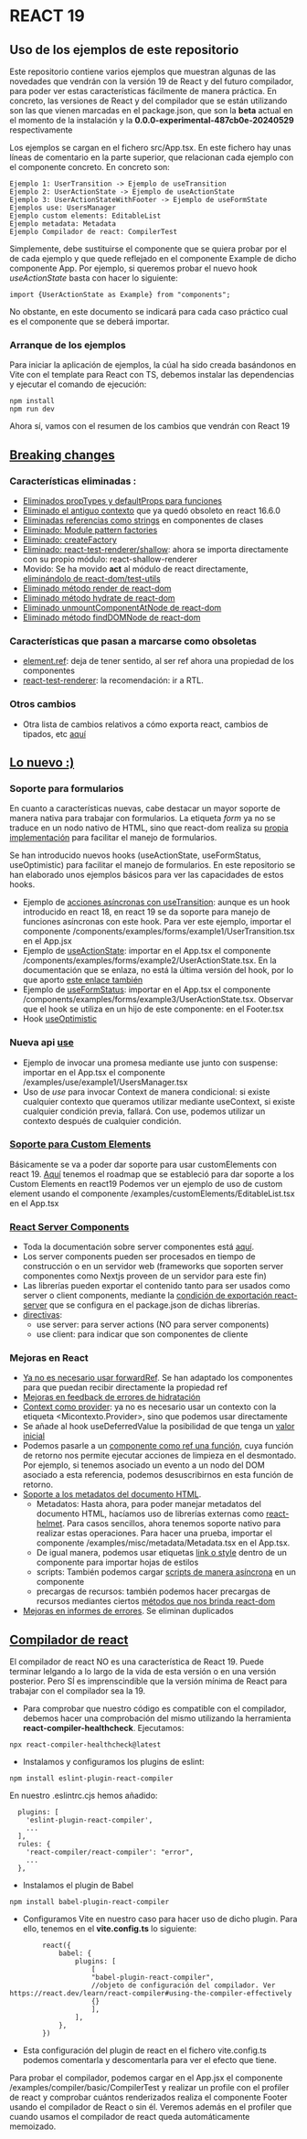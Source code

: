 # REACT 19

## Uso de los ejemplos de este repositorio
Este repositorio contiene varios ejemplos que muestran algunas de las novedades que vendrán con la versión 19 de React y del futuro compilador, para poder ver estas características fácilmente de manera práctica.
En concreto, las versiones de React y del compilador que se están utilizando son las que vienen marcadas en el package.json, que son la **beta** actual en el momento de la instalación y la **0.0.0-experimental-487cb0e-20240529** respectivamente

Los ejemplos se cargan en el fichero src/App.tsx. En este fichero hay unas líneas de comentario en la parte superior, que relacionan cada ejemplo con el componente concreto. En concreto son:
```
Ejemplo 1: UserTransition -> Ejemplo de useTransition
Ejemplo 2: UserActionState -> Ejemplo de useActionState
Ejemplo 3: UserActionStateWithFooter -> Ejemplo de useFormState
Ejemplos use: UsersManager
Ejemplo custom elements: EditableList
Ejemplo metadata: Metadata
Ejemplo Compilador de react: CompilerTest
```

Simplemente, debe sustituirse el componente que se quiera probar por el de cada ejemplo y que quede reflejado en el componente Example de dicho componente App. Por ejemplo, si queremos probar el nuevo hook *useActionState* basta con hacer lo siguiente:
```
import {UserActionState as Example} from "components";
```
No obstante, en este documento se indicará para cada caso práctico cual es el componente que se deberá importar.

### Arranque de los ejemplos
Para iniciar la aplicación de ejemplos, la cúal ha sido creada basándonos en Vite con el template para React con TS, debemos instalar las dependencias y ejecutar el comando de ejecución:
```
npm install
npm run dev
```

Ahora sí, vamos con el resumen de los cambios que vendrán con React 19

## [Breaking changes](https://react.dev/blog/2024/04/25/react-19-upgrade-guide#breaking-changes)
###  Características eliminadas :
- [Eliminados propTypes y defaultProps para funciones ](https://react.dev/blog/2024/04/25/react-19-upgrade-guide#removed-proptypes-and-defaultprops)
- [Eliminado el antiguo contexto](https://react.dev/blog/2024/04/25/react-19-upgrade-guide#removed-proptypes-and-defaultprops) que ya quedó obsoleto en react 16.6.0
- [Eliminadas referencias como strings](https://react.dev/blog/2024/04/25/react-19-upgrade-guide#removed-string-refs) en componentes de clases
- [Eliminado: Module pattern factories](https://react.dev/blog/2024/04/25/react-19-upgrade-guide#removed-module-pattern-factories)
- [Eliminado: createFactory](https://react.dev/blog/2024/04/25/react-19-upgrade-guide#removed-createfactory)
- [Eliminado: react-test-renderer/shallow](https://react.dev/blog/2024/04/25/react-19-upgrade-guide#removed-react-test-renderer-shallow): ahora se importa directamente con su propio módulo: react-shallow-renderer
- Movido: Se ha movido **act** al módulo de react directamente, [eliminándolo de react-dom/test-utils](https://react.dev/blog/2024/04/25/react-19-upgrade-guide#removed-deprecated-react-dom-apis)
- [Eliminado método render de react-dom](https://react.dev/blog/2024/04/25/react-19-upgrade-guide#removed-reactdom-render)
- [Eliminado método hydrate de react-dom](https://react.dev/blog/2024/04/25/react-19-upgrade-guide#removed-reactdom-hydrate)
- [Eliminado unmountComponentAtNode de react-dom](https://react.dev/blog/2024/04/25/react-19-upgrade-guide#removed-unmountcomponentatnode)
- [Eliminado método findDOMNode de react-dom](https://react.dev/blog/2024/04/25/react-19-upgrade-guide#removed-reactdom-finddomnode)

### Características que pasan a marcarse como obsoletas
- [element.ref](https://react.dev/blog/2024/04/25/react-19-upgrade-guide#deprecated-element-ref): deja de tener sentido, al ser ref ahora una propiedad de los componentes
- [react-test-renderer](https://react.dev/blog/2024/04/25/react-19-upgrade-guide#deprecated-react-test-renderer): la recomendación: ir a RTL.

### Otros cambios
- Otra lista de cambios relativos a cómo exporta react, cambios de tipados, etc [aquí](https://react.dev/blog/2024/04/25/react-19-upgrade-guide#notable-changes)

## [Lo nuevo :)](https://react.dev/blog/2024/04/25/react-19#whats-new-in-react-19)

### Soporte para formularios
En cuanto a características nuevas, cabe destacar un mayor soporte de manera nativa para trabajar con formularios. La etiqueta *form* ya no se traduce en un nodo nativo de HTML, sino que react-dom realiza su [propia implementación](https://react.dev/reference/react-dom/components/form) para facilitar el manejo de formularios.

Se han introducido nuevos hooks (useActionState, useFormStatus, useOptimistic) para facilitar el manejo de formularios. En este repositorio se han elaborado unos ejemplos básicos para ver las capacidades de estos hooks. 

- Ejemplo de [acciones asíncronas con useTransition](https://react.dev/blog/2024/04/25/react-19#actions): aunque es un hook introducido en react 18, en react 19 se da soporte para manejo de funciones asíncronas con este hook. Para ver este ejemplo, importar el componente /components/examples/forms/example1/UserTransition.tsx en el App.jsx
- Ejemplo de [useActionState](https://react.dev/blog/2024/04/25/react-19#new-hook-useactionstate): importar en el App.tsx el componente /components/examples/forms/example2/UserActionState.tsx. En la documentación que se enlaza, no está la última versión del hook, por lo que aporto [este enlace también](https://github.com/facebook/react/pull/28491)
- Ejemplo de [useFormStatus](https://react.dev/blog/2024/04/25/react-19#new-hook-useformstatus): importar en el App.tsx el componente /components/examples/forms/example3/UserActionState.tsx. Observar que el hook se utiliza en un hijo de este componente: en el Footer.tsx 
- Hook [useOptimistic](https://react.dev/blog/2024/04/25/react-19#new-hook-optimistic-updates) 

### Nueva api [use](https://react.dev/blog/2024/04/25/react-19#new-feature-use)
- Ejemplo de invocar una promesa mediante use junto con suspense: importar en el App.tsx el componente /examples/use/example1/UsersManager.tsx
- Uso de *use* para invocar Context de manera condicional: si existe cualquier contexto que queramos utilizar mediante useContext, si existe cualquier condición previa, fallará. Con use, podemos utilizar un contexto después de cualquier condición.

### [Soporte para Custom Elements](https://react.dev/blog/2024/04/25/react-19#support-for-custom-elements)
Básicamente se va a poder dar soporte para usar customElements con react 19.
[Aquí](https://github.com/facebook/react/issues/11347) tenemos el roadmap que se estableció para dar soporte a los Custom Elements en react19
Podemos ver un ejemplo de uso de custom element usando el componente /examples/customElements/EditableList.tsx en el App.tsx


### [React Server Components](https://react.dev/blog/2024/04/25/react-19#react-server-components)
        
- Toda la documentación sobre server componentes está [aquí](https://react.dev/reference/rsc/server-components).
- Los server components pueden ser procesados en tiempo de construcción o en un servidor web (frameworks que soporten server componentes como Nextjs proveen de un servidor para este fin)
- Las librerías pueden exportar el contenido tanto para ser usados como server o client components, mediante la [condición de exportación react-server](https://github.com/reactjs/rfcs/blob/main/text/0227-server-module-conventions.md#react-server-conditional-exports) que se configura en el package.json de dichas librerías.
- [directivas](https://react.dev/reference/rsc/directives):
  - use server: para server actions (NO para server components)
  - use client: para indicar que son componentes de cliente

### Mejoras en React
- [Ya no es necesario usar forwardRef](https://react.dev/blog/2024/04/25/react-19#ref-as-a-prop). Se han adaptado los componentes para que puedan recibir directamente la propiedad ref
- [Mejoras en feedback de errores de hidratación](https://react.dev/blog/2024/04/25/react-19#diffs-for-hydration-errors)
- [Context como provider](https://react.dev/blog/2024/04/25/react-19#context-as-a-provider): ya no es necesario usar un contexto con la etiqueta <Micontexto.Provider>, sino que podemos usar directamente <MiContexto>
- Se añade al hook useDeferredValue la posibilidad de que tenga un [valor inicial](https://react.dev/blog/2024/04/25/react-19#context-as-a-provider)
- Podemos pasarle a un [componente como ref una función](https://react.dev/blog/2024/04/25/react-19#cleanup-functions-for-refs), cuya función de retorno nos permite ejecutar acciones de limpieza en el desmontado. Por ejemplo, si tenemos asociado un evento a un nodo del DOM asociado a esta referencia, podemos desuscribirnos en esta función de retorno.
- [Soporte a los metadatos del documento HTML](https://react.dev/blog/2024/04/25/react-19#support-for-metadata-tags). 
  - Metadatos: Hasta ahora, para poder manejar metadatos del documento HTML, hacíamos uso de librerías externas como [react-helmet](https://github.com/nfl/react-helmet). Para casos sencillos, ahora tenemos soporte nativo para realizar estas operaciones. Para hacer una prueba, importar el componente /examples/misc/metadata/Metadata.tsx en el App.tsx. 
  - De igual manera, podemos usar etiquetas [link o style](https://react.dev/blog/2024/04/25/react-19#support-for-stylesheets) dentro de un componente para importar hojas de estilos
  - scripts: También podemos cargar [scripts de manera asíncrona](https://react.dev/blog/2024/04/25/react-19#support-for-async-scripts) en un componente
  - precargas de recursos: también podemos hacer precargas de recursos mediantes ciertos [métodos que nos brinda react-dom](https://react.dev/blog/2024/04/25/react-19#support-for-preloading-resources)
- [Mejoras en informes de errores](https://react.dev/blog/2024/04/25/react-19#error-handling). Se eliminan duplicados

## [Compilador de react](https://react.dev/learn/react-compiler)
El compilador de react NO es una característica de React 19. Puede terminar lelgando a lo largo de la vida de esta versión o en una versión posterior. Pero SÍ es imprenscindible que la versión mínima de React para trabajar con el compilador sea la 19.
- Para comprobar que nuestro código es compatible con el compilador, debemos hacer una comprobación del mismo utilizando la herramienta **react-compiler-healthcheck**. Ejecutamos:
```
npx react-compiler-healthcheck@latest
```
- Instalamos y configuramos los plugins de eslint:
```
npm install eslint-plugin-react-compiler
```
En nuestro .eslintrc.cjs hemos añadido:
```
  plugins: [
    'eslint-plugin-react-compiler',
    ...
  ],
  rules: {
    'react-compiler/react-compiler': "error",
    ...
  },
```
- Instalamos el plugin de Babel
```
npm install babel-plugin-react-compiler
```
- Configuramos Vite en nuestro caso para hacer uso de dicho plugin. Para ello, tenemos en el **vite.config.ts** lo siguiente:
```
        react({
            babel: {
                plugins: [
                    [
                    "babel-plugin-react-compiler", 
                    //objeto de configuración del compilador. Ver https://react.dev/learn/react-compiler#using-the-compiler-effectively
                    {}
                    ],
                ],
            },
        })
```

- Esta configuración del plugin de react en el fichero vite.config.ts podemos comentarla y descomentarla para ver el efecto que tiene. 

Para probar el compilador, podemos cargar en el App.jsx el componente /examples/compiler/basic/CompilerTest y realizar un profile con el profiler de react y comprobar cuántos renderizados realiza el componente Footer usando el compilador de React o sin él. Veremos además en el profiler que cuando usamos el compilador de react queda automáticamente memoizado.